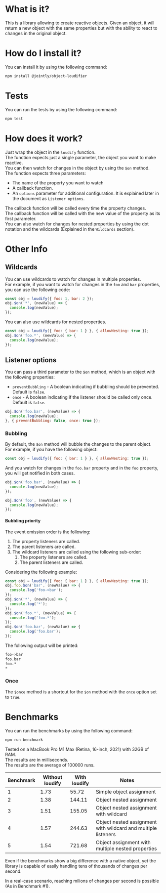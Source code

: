 # What is it?

This is a library allowing to create reactive objects.
Given an object, it will return a new object with the same properties but with the ability to react to changes in the original object.

# How do I install it?

You can install it by using the following command:

```bash
npm install @jointly/object-loudifier
```

# Tests

You can run the tests by using the following command:

```bash
npm test
```

# How does it work?

Just wrap the object in the `loudify` function.  
The function expects just a single parameter, the object you want to make reactive.  
You can then watch for changes in the object by using the `$on` method.  
The function expects three parameters:
- The name of the property you want to watch
- A callback function.  
- An `options` parameter for additional configuration. It is explained later in the document as `Listener options`.  

The callback function will be called every time the property changes.  
The callback function will be called with the new value of the property as its first parameter.  
You can also watch for changes for nested properties by using the dot notation and the wildcards (Explained in the `Wildcards` section).

# Other Info

## Wildcards

You can use wildcards to watch for changes in multiple properties.  
For example, if you want to watch for changes in the `foo` and `bar` properties, you can use the following code:

```js
const obj = loudify({ foo: 1, bar: 2 });
obj.$on('*', (newValue) => {
  console.log(newValue);
});
```

You can also use wildcards for nested properties.

```js
const obj = loudify({ foo: { bar: 1 } }, { allowNesting: true });
obj.$on('foo.*', (newValue) => {
  console.log(newValue);
});
```

## Listener options

You can pass a third parameter to the `$on` method, which is an object with the following properties:
- `preventBubbling` - A boolean indicating if bubbling should be prevented. Default is `false`.
- `once` - A boolean indicating if the listener should be called only once. Default is `false`.

```js
obj.$on('foo.bar', (newValue) => {
  console.log(newValue);
}, { preventBubbling: false, once: true });
```

### Bubbling

By default, the `$on` method will bubble the changes to the parent object.  
For example, if you have the following object:

```js
const obj = loudify({ foo: { bar: 1 } }, { allowNesting: true });
```

And you watch for changes in the `foo.bar` property and in the `foo` property, you will get notified in both cases.

```js
obj.$on('foo.bar', (newValue) => {
  console.log(newValue);
});

obj.$on('foo', (newValue) => {
  console.log(newValue);
});
```

#### Bubbling priority

The event emission order is the following:
1. The property listeners are called.
2. The parent listeners are called.
3. The wildcard listeners are called using the following sub-order:
    1. The property listeners are called.
    2. The parent listeners are called.

Considering the following example:
  
  ```js
  const obj = loudify({ foo: { bar: 1 } }, { allowNesting: true });
  obj.foo.$on('bar', (newValue) => {
    console.log('foo->bar');
  });
  obj.$on('*', (newValue) => {
    console.log('*');
  });
  obj.$on('foo.*', (newValue) => {
    console.log('foo.*');
  });
  obj.$on('foo.bar', (newValue) => {
    console.log('foo.bar');
  });
  ```

The following output will be printed:

```bash
foo->bar
foo.bar
foo.*
*
```

### Once

The `$once` method is a shortcut for the `$on` method with the `once` option set to `true`.

# Benchmarks

You can run the benchmarks by using the following command:

```bash
npm run benchmark
```

Tested on a MacBook Pro M1 Max (Retina, 16-inch, 2021) with 32GB of RAM.  
The results are in milliseconds.  
The results are the average of 100000 runs.  

| Benchmark | Without loudify | With loudify | Notes |
| --- | --- | --- | --- |
| 1 | 1.73 | 55.72 | Simple object assignment |
| 2 | 1.38 | 144.11 | Object nested assignment |
| 3 | 1.51 | 155.05 | Object nested assignment with wildcard |
| 4 | 1.57 | 244.63 | Object nested assignment with wildcard and multiple listeners |
| 5 | 1.54 | 721.68 | Object assignment with multiple nested properties |

Even if the benchmarks show a big difference with a native object, yet the library is capable of easily handling tens of thousands of changes per second.  

In a real-case scenario, reaching milions of changes per second is possible (As in Benchmark #1).